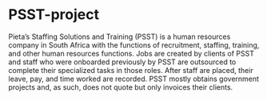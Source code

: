 # PSST-project

Pieta’s Staffing Solutions and Training (PSST) is a human resources company in South Africa with the functions of recruitment, staffing, training, and other human resources functions. Jobs are created by clients of PSST and staff who were onboarded previously by PSST are outsourced to complete their specialized tasks in those roles. After staff are placed, their leave, pay, and time worked are recorded. PSST mostly obtains government projects and, as such, does not quote but only invoices their clients.​
